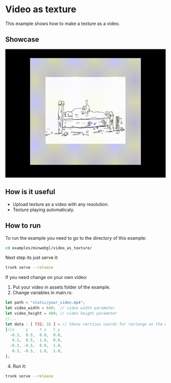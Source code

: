# Video as texture
This example shows how to make a texture as a video.

## Showcase
![](./showcase.gif)

## How is it useful
- Upload texture as a video with any resolution.
- Texture playing automaticaly.

## How to run
To run the example you need to go to the directory of this example:
```bash
cd examples/minwebgl/video_as_texture/
```

Next step its just serve it:
```bash
trunk serve --release
```

If you need change on your own video:
1. Put your video in assets folder of the example.
2. Change variables in main.rs:
```rust
let path = "static/your_video.mp4";
let video_width = 640;  // video width parameter
let video_height = 480; // video height parameter
//...
let data : [ f32; 16 ] = // these vertices coords for rectange on the middle of canvas
[//x     y     t_x   t_y
  -0.3,  0.5,  0.0,  0.0,
   0.3,  0.5,  1.0,  0.0,
  -0.3, -0.5,  0.0,  1.0,
   0.3, -0.5,  1.0,  1.0,
];
```
4. Run it:
```bash
trunk serve --release
```
